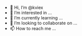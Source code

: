 - 👋 Hi, I’m @kviex
- 👀 I’m interested in ...
- 🌱 I’m currently learning ...
- 💞️ I’m looking to collaborate on ...
- 📫 How to reach me ...

<!---
kviex/kviex is a ✨ special ✨ repository because its `README.md` (this file) appears on your GitHub profile.
You can click the Preview link to take a look at your changes.
--->
